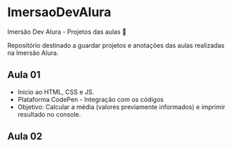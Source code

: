 # ImersaoDevAlura
Imersão Dev Alura - Projetos das aulas 📒

Repositório destinado a guardar projetos e anotações das aulas realizadas na Imersão Alura.

## Aula 01
- Inicio ao HTML, CSS e JS.
- Plataforma CodePen - Integração com os códigos
- Objetivo: Calcular a média (valores previamente informados) e imprimir resultado no console.

## Aula 02
